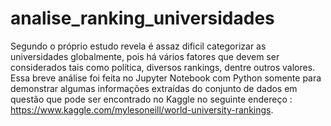 # analise_ranking_universidades

Segundo o próprio estudo revela é assaz dificil categorizar as universidades globalmente, pois há vários fatores que devem ser considerados tais como política, diversos rankings, dentre outros valores.
Essa breve análise foi feita no Jupyter Notebook com Python somente para demonstrar algumas informações extraídas do conjunto de dados em questão que pode ser encontrado no Kaggle 
no seguinte endereço : https://www.kaggle.com/mylesoneill/world-university-rankings.
